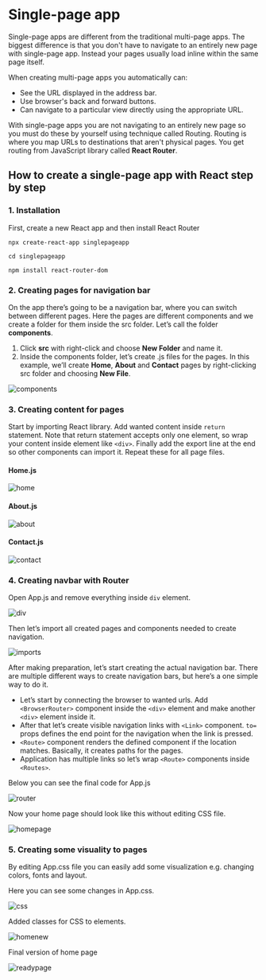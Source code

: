 # Single-page app

Single-page apps are different from the traditional multi-page apps. The biggest difference is that you don't have to navigate to an entirely new page with single-page app. Instead your pages usually load inline within the same page itself. 

When creating multi-page apps you automatically can:
  - See the URL displayed in the address bar.
  - Use browser's back and forward buttons.
  - Can navigate to a particular view directly using the appropriate URL.

With single-page apps you are not navigating to an entirely new page so you must do these by yourself using technique called Routing. Routing is where you map URLs to destinations that aren't physical pages. You get routing from JavaScript library called **React Router**.

## How to create a single-page app with React step by step

### 1. Installation

First, create a new React app and then install React Router

`npx create-react-app singlepageapp`

`cd singlepageapp`

`npm install react-router-dom`

### 2. Creating pages for navigation bar

On the app there’s going to be a navigation bar, where you can switch between different pages. Here the pages are different components and we create a folder for them inside the src folder. Let’s call the folder **components**.

  1. Click **src** with right-click and choose **New Folder** and name it.
  2. Inside the components folder, let’s create .js files for the pages. In this example, we’ll create **Home**, **About** and **Contact** pages by right-clicking src folder and choosing **New File**.
 
![components](https://user-images.githubusercontent.com/75015030/179348649-b52e32f7-d124-454d-a3f1-37624d1707f6.png)


### 3. Creating content for pages

Start by importing React library. Add wanted content inside `return` statement. Note that return statement accepts only one element, so wrap your content inside element like `<div>`. Finally add the export line at the end so other components can import it. Repeat these for all page files.

#### Home.js

![home](https://user-images.githubusercontent.com/75015030/179348855-ccc3a758-24e4-4ae3-82e3-25282d7dd982.png)

#### About.js

![about](https://user-images.githubusercontent.com/75015030/179348907-c22594ff-3d49-44f3-9e8f-7da3fb123b03.png)

#### Contact.js

![contact](https://user-images.githubusercontent.com/75015030/179348918-ce479841-de97-41e9-9683-62451b81132c.png)


### 4. Creating navbar with Router

Open App.js and remove everything inside `div` element.

![div](https://user-images.githubusercontent.com/75015030/179349046-99ff46be-8c9c-4d62-a096-3f8b597e4fc9.png)

Then let’s import all created pages and components needed to create navigation. 

![imports](https://user-images.githubusercontent.com/75015030/179349060-6505cf42-d8c1-4537-b046-f2814a8fea93.png)

After making preparation, let’s start creating the actual navigation bar. There are multiple different ways to create navigation bars, but here’s a one simple way to do it.

- Let’s start by connecting the browser to wanted urls. Add `<BrowserRouter>` component inside the `<div>` element and make another `<div>` element inside it.
- After that let’s create visible navigation links with `<Link>` component. `to=` props defines the end point for the navigation when the link is pressed.
- `<Route>` component renders the defined component if the location matches. Basically, it creates paths for the pages. 
- Application has multiple links so let’s wrap `<Route>` components inside `<Routes>`.

Below you can see the final code for App.js

![router](https://user-images.githubusercontent.com/75015030/179349254-671a378e-622c-48c4-8020-2b8bd7944e38.png)

Now your home page should look like this without editing CSS file.

![homepage](https://user-images.githubusercontent.com/75015030/179349453-af28430e-8a57-4fb9-a2e5-d73f0265914e.png)

### 5. Creating some visuality to pages

By editing App.css file you can easily add some visualization e.g. changing colors, fonts and layout.

Here you can see some changes in App.css. 

![css](https://user-images.githubusercontent.com/75015030/179349730-2f3c2c9e-744f-4211-bf49-965dbcd1264e.png)

Added classes for CSS to elements.

![homenew](https://user-images.githubusercontent.com/75015030/179349736-3b509177-bdd9-4988-8de9-ab4f56614945.jpg)

Final version of home page

![readypage](https://user-images.githubusercontent.com/75015030/179349865-9c5b9ee1-a153-455c-9521-643e4031e7f4.png)

